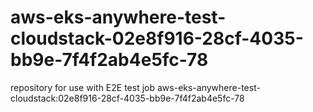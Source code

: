 # aws-eks-anywhere-test-cloudstack-02e8f916-28cf-4035-bb9e-7f4f2ab4e5fc-78
repository for use with E2E test job aws-eks-anywhere-test-cloudstack:02e8f916-28cf-4035-bb9e-7f4f2ab4e5fc-78
